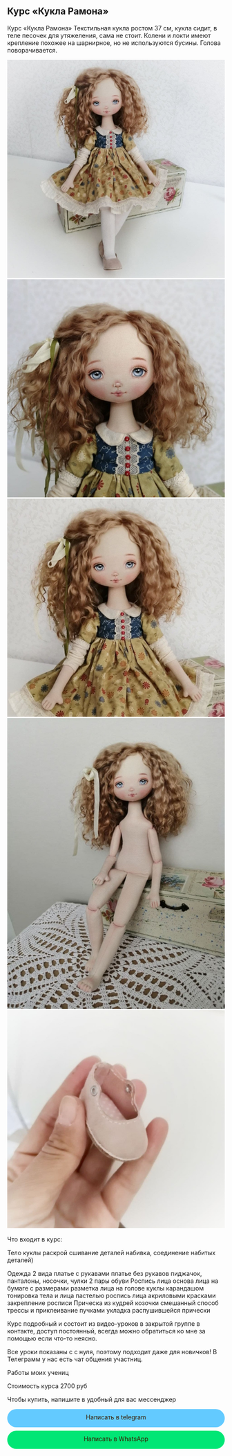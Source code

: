 ## Курс «Кукла Рамона»
Курс «Кукла Рамона»
Текстильная кукла ростом 37 см, кукла сидит, в теле песочек для утяжеления, сама не стоит.
Колени и локти имеют крепление похожее на шарнирное, но не используются бусины.
Голова поворачивается.

![](RAMONA720.jpg) ![](dolls/720ramona1.jpg) ![](dolls/720ramona2.jpg) ![](dolls/720ramona3.jpg) ![](dolls/720ramona4.jpg)  

Что входит в курс:

Тело куклы 
	раскрой
	сшивание деталей
	набивка, 
	соединение набитых деталей)

Одежда 2 вида
	платье с рукавами
	платье без рукавов
	пиджачок, 
	панталоны, носочки, чулки
	2 пары обуви
Роспись лица
	основа лица на бумаге с размерами
	разметка лица на голове куклы карандашом
	тонировка тела и лица пастелью
	роспись лица акриловыми красками
	закрепление росписи
Прическа из кудрей козочки
	смешанный способ трессы и приклеивание пучками
	укладка распушившейся прически

Курс подробный и состоит из видео-уроков в закрытой группе в контакте, 
доступ постоянный, всегда можно обратиться ко мне за помощью если что-то неясно.

Все уроки показаны с с нуля, поэтому подходит даже для новичков!
В Телеграмм у нас есть чат общения участниц.

Работы моих учениц

Стоимость курса 2700 руб

Чтобы купить, напишите в удобный для вас мессенджер

  <div style="display: block; margin-left: auto;  margin-right: auto"><div onclick="window.open('https://t.me/tomiris_doll');" style="cursor:pointer;border-width:0;border-style:solid;background-color:#63caff;width:100%;text-align:center;color:#3a1d03;-moz-border-radius: 30px;vertical-align: middle;height: 32px;padding-top: 10px;margin-top: 8px;margin-bottom: 8px;
      -webkit-border-radius:50px;">Написать в telegram</div></div> 
      
 <div style="display: block; margin-left: auto;  margin-right: auto"><div onclick="window.open('https://api.whatsapp.com/send?phone=+79146975970>');" style="cursor:pointer;border-width:0;border-style:solid;background-color:#01e675;width:100%;text-align:center;color:#3a1d03;-moz-border-radius: 30px;vertical-align: middle;height: 32px;padding-top: 10px;margin-top: 8px;margin-bottom: 8px;
      -webkit-border-radius:50px;">Написать в WhatsApp</div></div>
